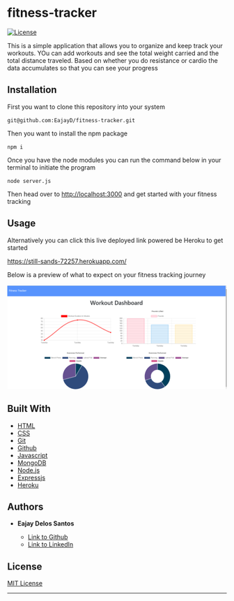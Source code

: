 # fitness-tracker



[![License](https://img.shields.io/badge/license-MIT-blue)](https://opensource.org/licenses/MIT)

This is a simple application that allows you to organize and keep track your workouts. YOu can add workouts and see the total weight carried and the total distance traveled. Based on whether you do resistance or cardio the data accumulates so that you can see your progress


## Installation

 First you want to clone this repository into your system

  ```
  git@github.com:EajayD/fitness-tracker.git
  ```

  Then you want to install the npm package 

  ```
  npm i 
  ```

  Once you have the node modules you can run the command below in your terminal to initiate the program

  ```
  node server.js
  ```

  Then head over to <a href = "http://localhost:3000">http://localhost:3000</a> and get started with your fitness tracking

## Usage

Alternatively you can click this live deployed link powered be Heroku to get started

<a href ="https://still-sands-72257.herokuapp.com/">https://still-sands-72257.herokuapp.com/</a>

Below is a preview of what to expect on your fitness tracking journey

<img src="./public/Screenshot.png" alt="preview">

## Built With

* [HTML](https://developer.mozilla.org/en-US/docs/Web/HTML)
* [CSS](https://developer.mozilla.org/en-US/docs/Web/CSS)
* [Git](https://git-scm.com/about)
* [Github](https://github.com/)
* [Javascript](https://developer.mozilla.org/en-US/docs/Web/JavaScript)
* [MongoDB](https://www.mongodb.com/)
* [Node.js](https://nodejs.org/en/docs/)
* [Expressjs](https://www.npmjs.com/package/express)
* [Heroku](https://devcenter.heroku.com/)


## Authors

* **Eajay Delos Santos** 

    - [Link to Github](https://github.com/EajayD)
    - [Link to LinkedIn](https://www.linkedin.com/in/eajay-delos-santos-912950214/)

## License
  
 [MIT License](https://opensource.org/licenses/MIT)
  
  ---
